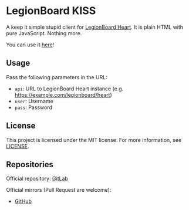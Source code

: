 # LegionBoard KISS

A keep it simple stupid client for
[LegionBoard Heart](https://gitlab.com/legionboard/heart). It is plain
HTML with pure JavaScript. Nothing more.

You can use it [here](http://legionboard.org/kiss/?)!

## Usage

Pass the following parameters in the URL:
* `api`: URL to LegionBoard Heart instance (e.g. https://example.com/legionboard/heart)
* `user`: Username
* `pass`: Password

## License

This project is licensed under the MIT license. For more information,
see [LICENSE](./LICENSE).

## Repositories

Official repository:
[GitLab](https://gitlab.com/legionboard/kiss)

Official mirrors (Pull Request are welcome):
* [GitHub](https://github.com/legionboard/kiss)
